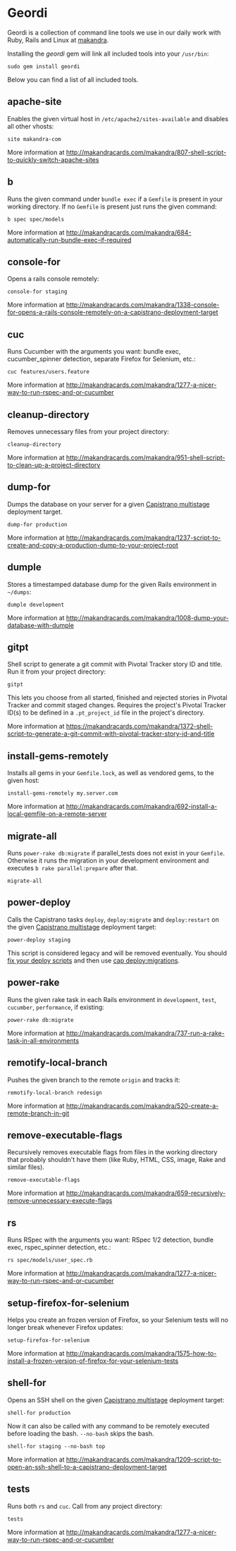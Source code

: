 Geordi
======

Geordi is a collection of command line tools we use in our daily work with Ruby, Rails and Linux at [makandra](http://makandra.com/).

Installing the *geordi* gem will link all included tools into your `/usr/bin`:

    sudo gem install geordi

Below you can find a list of all included tools.


apache-site
-----------

Enables the given virtual host in `/etc/apache2/sites-available` and disables all other vhosts:

    site makandra-com

More information at http://makandracards.com/makandra/807-shell-script-to-quickly-switch-apache-sites


b
-

Runs the given command under `bundle exec` if a `Gemfile` is present in your working directory. If no `Gemfile` is present just runs the given command:

    b spec spec/models

More information at http://makandracards.com/makandra/684-automatically-run-bundle-exec-if-required


console-for
-----------

Opens a rails console remotely:

    console-for staging

More information at http://makandracards.com/makandra/1338-console-for-opens-a-rails-console-remotely-on-a-capistrano-deployment-target



cuc
-----

Runs Cucumber with the arguments you want: bundle exec, cucumber_spinner detection, separate Firefox for Selenium, etc.:

    cuc features/users.feature

More information at http://makandracards.com/makandra/1277-a-nicer-way-to-run-rspec-and-or-cucumber



cleanup-directory
-----------------

Removes unnecessary files from your project directory:

    cleanup-directory

More information at http://makandracards.com/makandra/951-shell-script-to-clean-up-a-project-directory


dump-for
--------

Dumps the database on your server for a given [Capistrano multistage](https://github.com/capistrano/capistrano/wiki/2.x-Multistage-Extension) deployment target.

    dump-for production

More information at http://makandracards.com/makandra/1237-script-to-create-and-copy-a-production-dump-to-your-project-root

     

dumple
------

Stores a timestamped database dump for the given Rails environment in `~/dumps`:

    dumple development

More information at http://makandracards.com/makandra/1008-dump-your-database-with-dumple



gitpt
-----

Shell script to generate a git commit with Pivotal Tracker story ID and title. Run it from your project directory:

    gitpt

This lets you choose from all started, finished and rejected stories in Pivotal Tracker and commit staged changes.
Requires the project's Pivotal Tracker ID(s) to be defined in a `.pt_project_id` file in the project's directory.

More information at https://makandracards.com/makandra/1372-shell-script-to-generate-a-git-commit-with-pivotal-tracker-story-id-and-title


install-gems-remotely
---------------------

Installs all gems in your `Gemfile.lock`, as well as vendored gems, to the given host:

    install-gems-remotely my.server.com

More information at http://makandracards.com/makandra/692-install-a-local-gemfile-on-a-remote-server


migrate-all
---------------------

Runs `power-rake db:migrate` if parallel_tests does not exist in your `Gemfile`. Otherwise it runs the migration
in your development environment and executes `b rake parallel:prepare` after that.

    migrate-all


power-deploy
------------

Calls the Capistrano tasks `deploy`, `deploy:migrate` and `deploy:restart` on the given [Capistrano multistage](https://github.com/capistrano/capistrano/wiki/2.x-Multistage-Extension) deployment target:

    power-deploy staging

This script is considered legacy and will be removed eventually. You should [fix your deploy scripts](http://makandracards.com/makandra/1176-which-capistrano-hooks-to-use-for-events-to-happen-on-both-cap-deploy-and-cap-deploy-migrations) and then use [cap deploy:migrations](http://makandracards.com/makandra/1000-deploy-and-migrate-with-a-single-capistrano-command).


power-rake
----------

Runs the given rake task in each Rails environment in `development`, `test`, `cucumber`, `performance`, if existing:

    power-rake db:migrate

More information at http://makandracards.com/makandra/737-run-a-rake-task-in-all-environments


remotify-local-branch
---------------------

Pushes the given branch to the remote `origin` and tracks it:

    remotify-local-branch redesign

More information at http://makandracards.com/makandra/520-create-a-remote-branch-in-git


remove-executable-flags
-----------------------

Recursively removes executable flags from files in the working directory that probably shouldn't have them (like Ruby, HTML, CSS, image, Rake and similar files).

    remove-executable-flags
    
More information at http://makandracards.com/makandra/659-recursively-remove-unnecessary-execute-flags


rs
-----

Runs RSpec with the arguments you want: RSpec 1/2 detection, bundle exec, rspec_spinner detection, etc.:

    rs spec/models/user_spec.rb

More information at http://makandracards.com/makandra/1277-a-nicer-way-to-run-rspec-and-or-cucumber


setup-firefox-for-selenium
--------------------------

Helps you create an frozen version of Firefox, so your Selenium tests will no longer break whenever Firefox updates:

    setup-firefox-for-selenium

More information at http://makandracards.com/makandra/1575-how-to-install-a-frozen-version-of-firefox-for-your-selenium-tests


shell-for
---------

Opens an SSH shell on the given [Capistrano multistage](https://github.com/capistrano/capistrano/wiki/2.x-Multistage-Extension) deployment target:

    shell-for production

Now it can also be called with any command to be remotely executed before loading the bash. `--no-bash` skips the bash.

    shell-for staging --no-bash top

More information at http://makandracards.com/makandra/1209-script-to-open-an-ssh-shell-to-a-capistrano-deployment-target


tests
--------------

Runs both `rs` and `cuc`. Call from any project directory:

    tests

More information at http://makandracards.com/makandra/1277-a-nicer-way-to-run-rspec-and-or-cucumber
